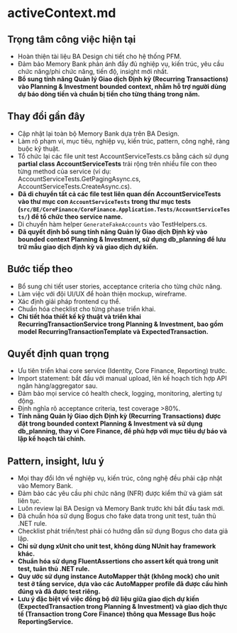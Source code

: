 # activeContext.md

## Trọng tâm công việc hiện tại
- Hoàn thiện tài liệu BA Design chi tiết cho hệ thống PFM.
- Đảm bảo Memory Bank phản ánh đầy đủ nghiệp vụ, kiến trúc, yêu cầu chức năng/phi chức năng, tiến độ, insight mới nhất.
- **Bổ sung tính năng Quản lý Giao dịch Định kỳ (Recurring Transactions) vào Planning & Investment bounded context, nhằm hỗ trợ người dùng dự báo dòng tiền và chuẩn bị tiền cho từng tháng trong năm.**

## Thay đổi gần đây
- Cập nhật lại toàn bộ Memory Bank dựa trên BA Design.
- Làm rõ phạm vi, mục tiêu, nghiệp vụ, kiến trúc, pattern, công nghệ, ràng buộc kỹ thuật.
- Tổ chức lại các file unit test AccountServiceTests.cs bằng cách sử dụng **partial class AccountServiceTests** trải rộng trên nhiều file con theo từng method của service (ví dụ: AccountServiceTests.GetPagingAsync.cs, AccountServiceTests.CreateAsync.cs).
- **Đã di chuyển tất cả các file test liên quan đến AccountServiceTests vào thư mục con `AccountServiceTests` trong thư mục tests (`src/BE/CoreFinance/CoreFinance.Application.Tests/AccountServiceTests/`) để tổ chức theo service name.**
- Di chuyển hàm helper `GenerateFakeAccounts` vào TestHelpers.cs.
- **Đã quyết định bổ sung tính năng Quản lý Giao dịch Định kỳ vào bounded context Planning & Investment, sử dụng db_planning để lưu trữ mẫu giao dịch định kỳ và giao dịch dự kiến.**

## Bước tiếp theo
- Bổ sung chi tiết user stories, acceptance criteria cho từng chức năng.
- Làm việc với đội UI/UX để hoàn thiện mockup, wireframe.
- Xác định giải pháp frontend cụ thể.
- Chuẩn hóa checklist cho từng phase triển khai.
- **Chi tiết hóa thiết kế kỹ thuật và triển khai RecurringTransactionService trong Planning & Investment, bao gồm model RecurringTransactionTemplate và ExpectedTransaction.**

## Quyết định quan trọng
- Ưu tiên triển khai core service (Identity, Core Finance, Reporting) trước.
- Import statement: bắt đầu với manual upload, lên kế hoạch tích hợp API ngân hàng/aggregator sau.
- Đảm bảo mọi service có health check, logging, monitoring, alerting tự động.
- Định nghĩa rõ acceptance criteria, test coverage >80%.
- **Tính năng Quản lý Giao dịch Định kỳ (Recurring Transactions) được đặt trong bounded context Planning & Investment và sử dụng db_planning, thay vì Core Finance, để phù hợp với mục tiêu dự báo và lập kế hoạch tài chính.**

## Pattern, insight, lưu ý
- Mọi thay đổi lớn về nghiệp vụ, kiến trúc, công nghệ đều phải cập nhật vào Memory Bank.
- Đảm bảo các yêu cầu phi chức năng (NFR) được kiểm thử và giám sát liên tục.
- Luôn review lại BA Design và Memory Bank trước khi bắt đầu task mới.
- Đã chuẩn hóa sử dụng Bogus cho fake data trong unit test, tuân thủ .NET rule.
- Checklist phát triển/test phải có hướng dẫn sử dụng Bogus cho data giả lập.
- **Chỉ sử dụng xUnit cho unit test, không dùng NUnit hay framework khác.**
- **Chuẩn hóa sử dụng FluentAssertions cho assert kết quả trong unit test, tuân thủ .NET rule.**
- **Quy ước sử dụng instance AutoMapper thật (không mock) cho unit test ở tầng service, dựa vào các AutoMapper profile đã được cấu hình đúng và đã được test riêng.**
- **Lưu ý đặc biệt về việc đồng bộ dữ liệu giữa giao dịch dự kiến (ExpectedTransaction trong Planning & Investment) và giao dịch thực tế (Transaction trong Core Finance) thông qua Message Bus hoặc ReportingService.** 